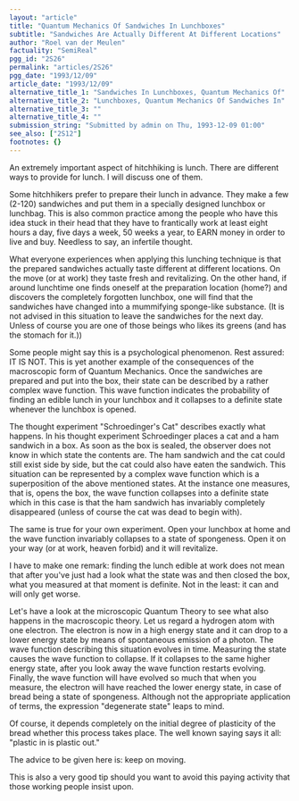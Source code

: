 ```yaml
---
layout: "article"
title: "Quantum Mechanics Of Sandwiches In Lunchboxes"
subtitle: "Sandwiches Are Actually Different At Different Locations"
author: "Roel van der Meulen"
factuality: "SemiReal"
pgg_id: "2S26"
permalink: "articles/2S26"
pgg_date: "1993/12/09"
article_date: "1993/12/09"
alternative_title_1: "Sandwiches In Lunchboxes, Quantum Mechanics Of"
alternative_title_2: "Lunchboxes, Quantum Mechanics Of Sandwiches In"
alternative_title_3: ""
alternative_title_4: ""
submission_string: "Submitted by admin on Thu, 1993-12-09 01:00"
see_also: ["2S12"]
footnotes: {}
---
```

<div>
<p>An extremely important aspect of hitchhiking is lunch. There are different ways to provide for lunch. I will discuss one of them.</p>
<p>Some hitchhikers prefer to prepare their lunch in advance. They make a few (2-120) sandwiches and put them in a specially designed lunchbox or lunchbag. This is also common practice among the people who have this idea stuck in their head that they have to frantically work at least eight hours a day, five days a week, 50 weeks a year, to EARN money in order to live and buy. Needless to say, an infertile thought.</p>
<p>What everyone experiences when applying this lunching technique is that the prepared sandwiches actually taste different at different locations. On the move (or at work) they taste fresh and revitalizing. On the other hand, if around lunchtime one finds oneself at the preparation location (home?) and discovers the completely forgotten lunchbox, one will find that the sandwiches have changed into a mummifying sponge-like substance. (It is not advised in this situation to leave the sandwiches for the next day. Unless of course you are one of those beings who likes its greens (and has the stomach for it.))</p>
<p>Some people might say this is a psychological phenomenon. Rest assured: IT IS NOT. This is yet another example of the consequences of the macroscopic form of Quantum Mechanics. Once the sandwiches are prepared and put into the box, their state can be described by a rather complex wave function. This wave function indicates the probability of finding an edible lunch in your lunchbox and it collapses to a definite state whenever the lunchbox is opened.</p>
<p>The thought experiment "Schroedinger's Cat" describes exactly what happens. In his thought experiment Schroedinger places a cat and a ham sandwich in a box. As soon as the box is sealed, the observer does not know in which state the contents are. The ham sandwich and the cat could still exist side by side, but the cat could also have eaten the sandwich. This situation can be represented by a complex wave function which is a superposition of the above mentioned states. At the instance one measures, that is, opens the box, the wave function collapses into a definite state which in this case is that the ham sandwich has invariably completely disappeared (unless of course the cat was dead to begin with).</p>
<p>The same is true for your own experiment. Open your lunchbox at home and the wave function invariably collapses to a state of spongeness. Open it on your way (or at work, heaven forbid) and it will revitalize.</p>
<p>I have to make one remark: finding the lunch edible at work does not mean that after you've just had a look what the state was and then closed the box, what you measured at that moment is definite. Not in the least: it can and will only get worse.</p>
<p>Let's have a look at the microscopic Quantum Theory to see what also happens in the macroscopic theory. Let us regard a hydrogen atom with one electron. The electron is now in a high energy state and it can drop to a lower energy state by means of spontaneous emission of a photon. The wave function describing this situation evolves in time. Measuring the state causes the wave function to collapse. If it collapses to the same higher energy state, after you look away the wave function restarts evolving. Finally, the wave function will have evolved so much that when you measure, the electron will have reached the lower energy state, in case of bread being a state of spongeness. Although not the appropriate application of terms, the expression "degenerate state" leaps to mind.</p>
<p>Of course, it depends completely on the initial degree of plasticity of the bread whether this process takes place. The well known saying says it all: "plastic in is plastic out."</p>
<p>The advice to be given here is: keep on moving.</p>
<p>This is also a very good tip should you want to avoid this paying activity that those working people insist upon.</p>
</div>
